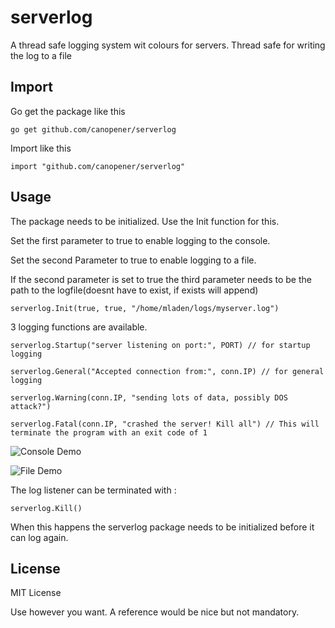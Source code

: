 # serverlog
A thread safe logging system wit colours for servers. Thread safe for writing the log to a file

## Import
Go get the package like this
```
go get github.com/canopener/serverlog
```
Import like this
```
import "github.com/canopener/serverlog"
```

## Usage
The package needs to be initialized. Use the Init function for this.

Set the first parameter to true to enable logging to the console.

Set the second Parameter to true to enable logging to a file.

If the second parameter is set to true the third parameter needs to be the path to the logfile(doesnt have to exist, if exists will append)

```
serverlog.Init(true, true, "/home/mladen/logs/myserver.log")
```

3 logging functions are available.
```
serverlog.Startup("server listening on port:", PORT) // for startup logging

serverlog.General("Accepted connection from:", conn.IP) // for general logging

serverlog.Warning(conn.IP, "sending lots of data, possibly DOS attack?")

serverlog.Fatal(conn.IP, "crashed the server! Kill all") // This will terminate the program with an exit code of 1
```

![Console Demo](http://i.imgur.com/jYQHbMc.png)

![File Demo](http://i.imgur.com/SPWENaK.png?1)

The log listener can be terminated with :
```
serverlog.Kill()
```
When this happens the serverlog package needs to be initialized before it can log again.

## License
MIT License

Use however you want. A reference would be nice but not mandatory.
